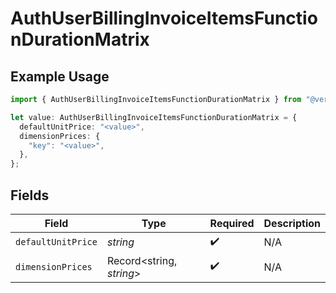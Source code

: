 # AuthUserBillingInvoiceItemsFunctionDurationMatrix

## Example Usage

```typescript
import { AuthUserBillingInvoiceItemsFunctionDurationMatrix } from "@vercel/sdk/models/components/authuser.js";

let value: AuthUserBillingInvoiceItemsFunctionDurationMatrix = {
  defaultUnitPrice: "<value>",
  dimensionPrices: {
    "key": "<value>",
  },
};
```

## Fields

| Field                    | Type                     | Required                 | Description              |
| ------------------------ | ------------------------ | ------------------------ | ------------------------ |
| `defaultUnitPrice`       | *string*                 | :heavy_check_mark:       | N/A                      |
| `dimensionPrices`        | Record<string, *string*> | :heavy_check_mark:       | N/A                      |